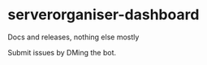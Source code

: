 # serverorganiser-dashboard
 Docs and releases, nothing else mostly

Submit issues by DMing the bot.